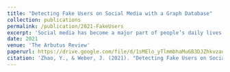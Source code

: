 ```yaml
---
title: "Detecting Fake Users on Social Media with a Graph Database"
collection: publications
permalink: /publication/2021-FakeUsers
excerpt: 'Social media has become a major part of people’s daily lives as it provides users with the convenience to connect with people, interact with friends, share personal content with others, and gather information. However, it also creates opportunities for fake users. Fake users on social media may be perceived as popular and influential if not detected. They might spread false information or fake news by making it look real, manipulating real users into making  certain decisions. In computer science, a social network can be treated as a graph, which is a data structure consisting of nodes being the social media users, and edges being the connections between users. Graph data can be stored in a graph database for efficient data analysis. In this paper, we propose using a graph database to achieve an increased scalability to accommodate larger graphs. Centrality measures as features were extracted for the random forest classifier to successfully detect fake users with high precision, recall, and accuracy. We have achieved promising results especially when compared with previous studies.'
date: 2021
venue: 'The Arbutus Review'
paperurl: https://drive.google.com/file/d/1sMElo_yTlmmbhaMu6B3DJZhkvzauAtUY/view?usp=drive_link
citation: 'Zhao, Y., & Weber, J. (2021). "Detecting Fake Users on Social Media with a Graph Database." The Arbutus Review. 12(1): 49-56. (paper).'
---
```


